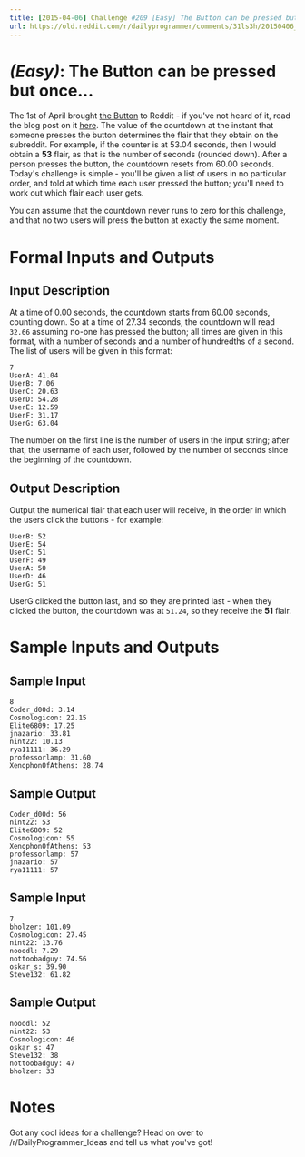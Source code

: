 ```yaml
---
title: [2015-04-06] Challenge #209 [Easy] The Button can be pressed but once...
url: https://old.reddit.com/r/dailyprogrammer/comments/31ls3h/20150406_challenge_209_easy_the_button_can_be/
---
```


# [](#EasyIcon) _(Easy)_: The Button can be pressed but once...

The 1st of April brought [the Button](/r/thebutton) to Reddit - if you've not heard of it, read the blog post on it [here](http://www.redditblog.com/2015/04/the-button.html). The value of the countdown at the instant that someone presses the button determines the flair that they obtain on the subreddit. For example, if the counter is at 53.04 seconds, then I would obtain a **53** flair, as that is the number of seconds (rounded down). After a person presses the button, the countdown resets from 60.00 seconds. Today's challenge is simple - you'll be given a list of users in no particular order, and told at which time each user pressed the button; you'll need to work out which flair each user gets.

You can assume that the countdown never runs to zero for this challenge, and that no two users will press the button at exactly the same moment.

# Formal Inputs and Outputs

## Input Description

At a time of 0.00 seconds, the countdown starts from 60.00 seconds, counting down. So at a time of 27.34 seconds, the countdown will read `32.66` assuming no-one has pressed the button; all times are given in this format, with a number of seconds and a number of hundredths of a second. The list of users will be given in this format:

    7
    UserA: 41.04
    UserB: 7.06
    UserC: 20.63
    UserD: 54.28
    UserE: 12.59
    UserF: 31.17
    UserG: 63.04

The number on the first line is the number of users in the input string; after that, the username of each user, followed by the number of seconds since the beginning of the countdown.

## Output Description

Output the numerical flair that each user will receive, in the order in which the users click the buttons - for example:

    UserB: 52
    UserE: 54
    UserC: 51
    UserF: 49
    UserA: 50
    UserD: 46
    UserG: 51

UserG clicked the button last, and so they are printed last - when they clicked the button, the countdown was at `51.24`, so they receive the **51** flair.

# Sample Inputs and Outputs

## Sample Input

    8
    Coder_d00d: 3.14
    Cosmologicon: 22.15
    Elite6809: 17.25
    jnazario: 33.81
    nint22: 10.13
    rya11111: 36.29
    professorlamp: 31.60
    XenophonOfAthens: 28.74

## Sample Output

    Coder_d00d: 56
    nint22: 53
    Elite6809: 52
    Cosmologicon: 55
    XenophonOfAthens: 53
    professorlamp: 57
    jnazario: 57
    rya11111: 57

## Sample Input

    7
    bholzer: 101.09
    Cosmologicon: 27.45
    nint22: 13.76
    nooodl: 7.29
    nottoobadguy: 74.56
    oskar_s: 39.90
    Steve132: 61.82

## Sample Output

    nooodl: 52
    nint22: 53
    Cosmologicon: 46
    oskar_s: 47
    Steve132: 38
    nottoobadguy: 47
    bholzer: 33

# Notes

Got any cool ideas for a challenge? Head on over to /r/DailyProgrammer_Ideas and tell us what you've got!